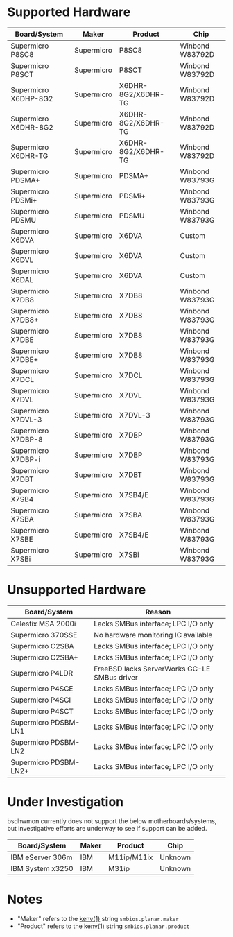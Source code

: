# Supported Hardware

Board/System          | Maker         | Product               | Chip
--------------------- | ------------- | --------------------- | ---------------
Supermicro P8SC8      | Supermicro    | P8SC8                 | Winbond W83792D
Supermicro P8SCT      | Supermicro    | P8SCT                 | Winbond W83792D
Supermicro X6DHP-8G2  | Supermicro    | X6DHR-8G2/X6DHR-TG    | Winbond W83792D
Supermicro X6DHR-8G2  | Supermicro    | X6DHR-8G2/X6DHR-TG    | Winbond W83792D
Supermicro X6DHR-TG   | Supermicro    | X6DHR-8G2/X6DHR-TG    | Winbond W83792D
Supermicro PDSMA+     | Supermicro    | PDSMA+                | Winbond W83793G
Supermicro PDSMi+     | Supermicro    | PDSMi+                | Winbond W83793G
Supermicro PDSMU      | Supermicro    | PDSMU                 | Winbond W83793G
Supermicro X6DVA      | Supermicro    | X6DVA                 | Custom
Supermicro X6DVL      | Supermicro    | X6DVA                 | Custom
Supermicro X6DAL      | Supermicro    | X6DVA                 | Custom
Supermicro X7DB8      | Supermicro    | X7DB8                 | Winbond W83793G
Supermicro X7DB8+     | Supermicro    | X7DB8                 | Winbond W83793G
Supermicro X7DBE      | Supermicro    | X7DB8                 | Winbond W83793G
Supermicro X7DBE+     | Supermicro    | X7DB8                 | Winbond W83793G
Supermicro X7DCL      | Supermicro    | X7DCL                 | Winbond W83793G
Supermicro X7DVL      | Supermicro    | X7DVL                 | Winbond W83793G
Supermicro X7DVL-3    | Supermicro    | X7DVL-3               | Winbond W83793G
Supermicro X7DBP-8    | Supermicro    | X7DBP                 | Winbond W83793G
Supermicro X7DBP-i    | Supermicro    | X7DBP                 | Winbond W83793G
Supermicro X7DBT      | Supermicro    | X7DBT                 | Winbond W83793G
Supermicro X7SB4      | Supermicro    | X7SB4/E               | Winbond W83793G
Supermicro X7SBA      | Supermicro    | X7SBA                 | Winbond W83793G
Supermicro X7SBE      | Supermicro    | X7SB4/E               | Winbond W83793G
Supermicro X7SBi      | Supermicro    | X7SBi                 | Winbond W83793G


# Unsupported Hardware

Board/System          | Reason
--------------------- | -------------------------------------------------------
Celestix MSA 2000i    | Lacks SMBus interface; LPC I/O only
Supermicro 370SSE     | No hardware monitoring IC available
Supermicro C2SBA      | Lacks SMBus interface; LPC I/O only
Supermicro C2SBA+     | Lacks SMBus interface; LPC I/O only
Supermicro P4LDR      | FreeBSD lacks ServerWorks GC-LE SMBus driver
Supermicro P4SCE      | Lacks SMBus interface; LPC I/O only
Supermicro P4SCI      | Lacks SMBus interface; LPC I/O only
Supermicro P4SCT      | Lacks SMBus interface; LPC I/O only
Supermicro PDSBM-LN1  | Lacks SMBus interface; LPC I/O only
Supermicro PDSBM-LN2  | Lacks SMBus interface; LPC I/O only
Supermicro PDSBM-LN2+ | Lacks SMBus interface; LPC I/O only


# Under Investigation

bsdhwmon currently does not support the below motherboards/systems,
but investigative efforts are underway to see if support can be
added.

Board/System          | Maker         | Product               | Chip
--------------------- | ------------- | --------------------- | ---------------
IBM eServer 306m      | IBM           | M11ip/M11ix           | Unknown
IBM System x3250      | IBM           | M31ip                 | Unknown

# Notes

* "Maker" refers to the [kenv(1)](https://www.freebsd.org/cgi/man.cgi?kenv) string `smbios.planar.maker`
* "Product" refers to the [kenv(1)](https://www.freebsd.org/cgi/man.cgi?kenv) string `smbios.planar.product`

